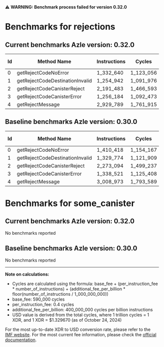 ⚠️ **WARNING: Benchmark process failed for version 0.32.0**

# Benchmarks for rejections

## Current benchmarks Azle version: 0.32.0

| Id  | Method Name                     | Instructions | Cycles    | USD           | USD/Million Calls | Change                             |
| --- | ------------------------------- | ------------ | --------- | ------------- | ----------------- | ---------------------------------- |
| 0   | getRejectCodeNoError            | 1_332_640    | 1_123_056 | $0.0000014933 | $1.49             | <font color="green">-77_778</font> |
| 1   | getRejectCodeDestinationInvalid | 1_254_942    | 1_091_976 | $0.0000014520 | $1.45             | <font color="green">-74_832</font> |
| 2   | getRejectCodeCanisterReject     | 2_191_483    | 1_466_593 | $0.0000019501 | $1.95             | <font color="green">-81_611</font> |
| 3   | getRejectCodeCanisterError      | 1_256_184    | 1_092_473 | $0.0000014526 | $1.45             | <font color="green">-82_337</font> |
| 4   | getRejectMessage                | 2_929_789    | 1_761_915 | $0.0000023428 | $2.34             | <font color="green">-79_184</font> |

## Baseline benchmarks Azle version: 0.30.0

| Id  | Method Name                     | Instructions | Cycles    | USD           | USD/Million Calls |
| --- | ------------------------------- | ------------ | --------- | ------------- | ----------------- |
| 0   | getRejectCodeNoError            | 1_410_418    | 1_154_167 | $0.0000015347 | $1.53             |
| 1   | getRejectCodeDestinationInvalid | 1_329_774    | 1_121_909 | $0.0000014918 | $1.49             |
| 2   | getRejectCodeCanisterReject     | 2_273_094    | 1_499_237 | $0.0000019935 | $1.99             |
| 3   | getRejectCodeCanisterError      | 1_338_521    | 1_125_408 | $0.0000014964 | $1.49             |
| 4   | getRejectMessage                | 3_008_973    | 1_793_589 | $0.0000023849 | $2.38             |

# Benchmarks for some_canister

## Current benchmarks Azle version: 0.32.0

No benchmarks reported

## Baseline benchmarks Azle version: 0.30.0

No benchmarks reported

---

**Note on calculations:**

- Cycles are calculated using the formula: base_fee + (per_instruction_fee \* number_of_instructions) + (additional_fee_per_billion \* floor(number_of_instructions / 1_000_000_000))
- base_fee: 590_000 cycles
- per_instruction_fee: 0.4 cycles
- additional_fee_per_billion: 400_000_000 cycles per billion instructions
- USD value is derived from the total cycles, where 1 trillion cycles = 1 XDR, and 1 XDR = $1.329670 (as of October 24, 2024)

For the most up-to-date XDR to USD conversion rate, please refer to the [IMF website](https://www.imf.org/external/np/fin/data/rms_sdrv.aspx).
For the most current fee information, please check the [official documentation](https://internetcomputer.org/docs/current/developer-docs/gas-cost#execution).
